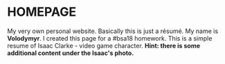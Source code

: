 # HOMEPAGE
My very own personal website. Basically this is just a résumé.
My name is __Volodymyr__. I created this page for a #bsa18 homework. This is a simple resume of Isaac Clarke - video game character.
**Hint: there is some additional content under the Isaac's photo.**  
